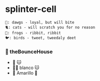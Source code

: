 # splinter-cell

```
🦮: dawgs - loyal, but will bite
🐈: cats - will scratch you for no reason
🐸: frogs - ribbit, ribbit
🐦: birds - tweet, tweedaly deet
```

### 🔴 theBounceHouse
- 🧮 🐱
- 🏰🍼 blanco 🐱 
- 🧀 Amarillo 🦮